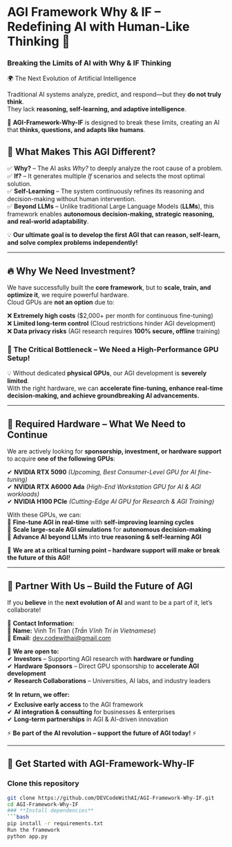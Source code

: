# AGI Framework Why & IF – Redefining AI with Human-Like Thinking 🚀  
### Breaking the Limits of AI with Why & IF Thinking  
🌍 The Next Evolution of Artificial Intelligence  

Traditional AI systems analyze, predict, and respond—but they **do not truly think**.  
They lack **reasoning, self-learning, and adaptive intelligence**.  

🔹 **AGI-Framework-Why-IF** is designed to break these limits, creating an AI that **thinks, questions, and adapts like humans**.  

## **🔹 What Makes This AGI Different?**  
✅ **Why?** – The AI asks *Why?* to deeply analyze the root cause of a problem.  
✅ **If?** – It generates multiple *If* scenarios and selects the most optimal solution.  
✅ **Self-Learning** – The system continuously refines its reasoning and decision-making without human intervention.  
✅ **Beyond LLMs** – Unlike traditional Large Language Models (**LLMs**), this framework enables **autonomous decision-making, strategic reasoning, and real-world adaptability**.  

💡 **Our ultimate goal is to develop the first AGI that can reason, self-learn, and solve complex problems independently!**  

---

## **🔥 Why We Need Investment?**  

We have successfully built the **core framework**, but to **scale, train, and optimize it**, we require powerful hardware.  
Cloud GPUs are **not an option** due to:  

❌ **Extremely high costs** ($2,000+ per month for continuous fine-tuning)  
❌ **Limited long-term control** (Cloud restrictions hinder AGI development)  
❌ **Data privacy risks** (AGI research requires **100% secure, offline** training)  

### **🚀 The Critical Bottleneck – We Need a High-Performance GPU Setup!**  

💡 Without dedicated **physical GPUs**, our AGI development is **severely limited**.  
With the right hardware, we can **accelerate fine-tuning, enhance real-time decision-making, and achieve groundbreaking AI advancements.**  

---

## **🔧 Required Hardware – What We Need to Continue**  

We are actively looking for **sponsorship, investment, or hardware support** to acquire **one of the following GPUs**:  

✔ **NVIDIA RTX 5090** *(Upcoming, Best Consumer-Level GPU for AI fine-tuning)*  
✔ **NVIDIA RTX A6000 Ada** *(High-End Workstation GPU for AI & AGI workloads)*  
✔ **NVIDIA H100 PCIe** *(Cutting-Edge AI GPU for Research & AGI Training)*  

With these GPUs, we can:  
🔹 **Fine-tune AGI in real-time** with **self-improving learning cycles**  
🔹 **Scale large-scale AGI simulations** for **autonomous decision-making**  
🔹 **Advance AI beyond LLMs** into **true reasoning & self-learning AGI**  

🚀 **We are at a critical turning point – hardware support will make or break the future of this AGI!**  

---

## **📩 Partner With Us – Build the Future of AGI**  

If you **believe** in the **next evolution of AI** and want to be a part of it, let’s collaborate!  

📌 **Contact Information:**  
👤 **Name:** Vinh Tri Tran (*Trần Vĩnh Trí in Vietnamese*)  
📧 **Email:** [dev.codewithai@gmail.com](mailto:dev.codewithai@gmail.com)  

🔹 **We are open to:**  
✔ **Investors** – Supporting AGI research with **hardware or funding**  
✔ **Hardware Sponsors** – Direct GPU sponsorship to **accelerate AGI development**  
✔ **Research Collaborations** – Universities, AI labs, and industry leaders  

🛠️ **In return, we offer:**  
✔ **Exclusive early access** to the AGI framework  
✔ **AI integration & consulting** for businesses & enterprises  
✔ **Long-term partnerships** in AGI & AI-driven innovation  

⚡ **Be part of the AI revolution – support the future of AGI today!** ⚡  

---

## **📌 Get Started with AGI-Framework-Why-IF**  

### **Clone this repository**  
```bash
git clone https://github.com/DEVCodeWithAI/AGI-Framework-Why-IF.git
cd AGI-Framework-Why-IF
### **Install dependencies**  
```bash
pip install -r requirements.txt
Run the framework
python app.py


